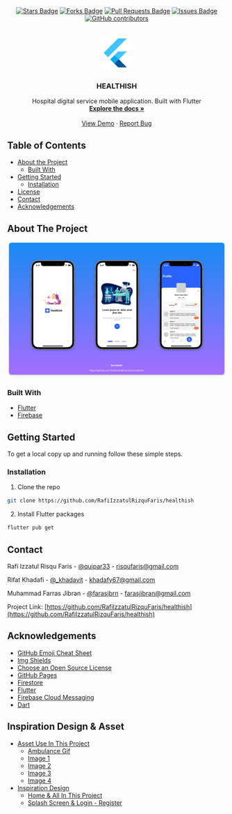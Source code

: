 <div align="center">
  <a href="https://github.com/RafiIzzatulRizquFaris/healthish/stargazers"><img src="https://img.shields.io/github/stars/RafiIzzatulRizquFaris/healthish" alt="Stars Badge"/></a>
<a href="https://github.com/RafiIzzatulRizquFaris/healthish/network/members"><img src="https://img.shields.io/github/forks/RafiIzzatulRizquFaris/healthish" alt="Forks Badge"/></a>
<a href="https://github.com/RafiIzzatulRizquFaris/healthish/pulls"><img src="https://img.shields.io/github/issues-pr/RafiIzzatulRizquFaris/healthish" alt="Pull Requests Badge"/></a>
<a href="https://github.com/RafiIzzatulRizquFaris/healthish/issues"><img src="https://img.shields.io/github/issues/RafiIzzatulRizquFaris/healthish" alt="Issues Badge"/></a>
<a href="https://github.com/RafiIzzatulRizquFaris/healthish/graphs/contributors"><img alt="GitHub contributors" src="https://img.shields.io/github/contributors/RafiIzzatulRizquFaris/healthish?color=2b9348"></a>
</div>

<!-- PROJECT LOGO -->
<br />
<p align="center">
  <a href="https://github.com/RafiIzzatulRizquFaris/healthish">
    <img src="assets/iconflutter.png" alt="Logo" width="80" height="80">
  </a>

  <h3 align="center">HEALTHISH</h3>

  <p align="center">
    Hospital digital service mobile application. Built with Flutter 
    <br />
    <a href="https://github.com/RafiIzzatulRizquFaris/healthish"><strong>Explore the docs »</strong></a>
    <br />
    <br />
    <a href="https://github.com/RafiIzzatulRizquFaris/healthish">View Demo</a>
    ·
    <a href="https://github.com/RafiIzzatulRizquFaris/healthish">Report Bug</a>
  </p>
</p>

<!-- TABLE OF CONTENTS -->
## Table of Contents

* [About the Project](#about-the-project)
    * [Built With](#built-with)
* [Getting Started](#getting-started)
    * [Installation](#installation)
* [License](#license)
* [Contact](#contact)
* [Acknowledgements](#acknowledgements)

<!-- ABOUT THE PROJECT -->
## About The Project

[![Product Name Screen Shot][product-screenshot]](https://github.com/RafiIzzatulRizquFaris/healthish)


### Built With

* [Flutter](https://flutter.dev/)
* [Firebase](https://firebase.google.com/)

<!-- GETTING STARTED -->
## Getting Started

To get a local copy up and running follow these simple steps.

### Installation

1. Clone the repo
```sh
git clone https://github.com/RafiIzzatulRizquFaris/healthish
```
2. Install Flutter packages
```sh
flutter pub get
```

<!-- LICENSE 
## License

Distributed under the MIT License. See `LICENSE` for more information.
-->

<!-- CONTACT -->
## Contact

Rafi Izzatul Risqu Faris - [@quipar33](https://www.instagram.com/quipar33/) - risqufaris@gmail.com

Rifat Khadafi - [@_khadavit](https://www.instagram.com/_khadavit/) - khadafy67@gmail.com

Muhammad Farras Jibran - [@farasjbrn](https://www.instagram.com/farasjbrn/) - farasjibran@gmail.com

Project Link: [https://github.com/RafiIzzatulRizquFaris/healthish](https://github.com/RafiIzzatulRizquFaris/healthish)


<!-- ACKNOWLEDGEMENTS -->
## Acknowledgements
* [GitHub Emoji Cheat Sheet](https://www.webpagefx.com/tools/emoji-cheat-sheet)
* [Img Shields](https://shields.io)
* [Choose an Open Source License](https://choosealicense.com)
* [GitHub Pages](https://pages.github.com)
* [Firestore](https://firebase.google.com/docs/firestore)
* [Flutter](https://flutter.dev/docs)
* [Firebase Cloud Messaging](https://firebase.google.com/docs/cloud-messaging)
* [Dart](https://dart.dev/guides)

<!-- Image In Aplication Using With Drible -->
## Inspiration Design & Asset
* [Asset Use In This Project]()
    * [Ambulance Gif](https://dribbble.com/shots/4577082-Ambulance)
    * [Image 1](https://dribbble.com/shots/14189284-Medical-Checkup-Illustration)
    * [Image 2](https://dribbble.com/shots/14189258-Medical-Student-Illustration)
    * [Image 3](https://dribbble.com/shots/14190757-Dentist-Illustration)
    * [Image 4](https://dribbble.com/shots/14190753-Surgery-Process-Illustration)
* [Inspiration Design]()
    * [Home & All In This Project](https://www.figma.com/file/SEiBYR7ei8KzrZcjwuHdlk/App-Development-Challenge-01-Public?node-id=0%3A1)
    * [Splash Screen & Login - Register](https://www.figma.com/file/Nm1J2nByVED2fGZYCmPFQy/Health-Care?node-id=0%3A1)


<!-- Link Using Markdown -->
[product-screenshot]: assets/1.svg
